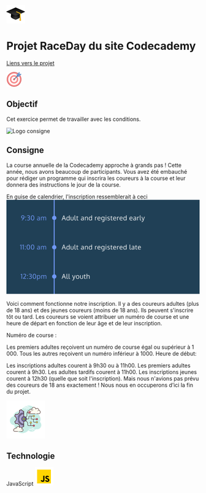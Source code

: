 ![logo chapeau diplome](/ressource/diplomeCasquette.png)
# Projet RaceDay du site Codecademy
[Liens vers le projet](https://www.codecademy.com/journeys/full-stack-engineer/paths/fscj-22-building-interactive-websites/tracks/fscj-22-javascript-syntax-part-i/modules/wdcp-22-learn-javascript-syntax-conditionals-0e12e9e0-b36f-476e-b10c-afbc7cd6dbfe/projects/race-day)

![Logo objectif](/ressource/objectif.png)
## Objectif 
Cet exercice permet de travailler avec les conditions.

![Logo consigne](/ressource/intruction.png)
## Consigne
La course annuelle de la Codecademy approche à grands pas ! Cette année, nous avons beaucoup de participants. Vous avez été embauché pour rédiger un programme qui inscrira les coureurs à la course et leur donnera des instructions le jour de la course.

En guise de calendrier, l'inscription ressemblerait à ceci ![Images programmation départ](/ressource/raceday-timeline.svg)

Voici comment fonctionne notre inscription. Il y a des coureurs adultes (plus de 18 ans) et des jeunes coureurs (moins de 18 ans). Ils peuvent s'inscrire tôt ou tard. Les coureurs se voient attribuer un numéro de course et une heure de départ en fonction de leur âge et de leur inscription.

Numéro de course :

Les premiers adultes reçoivent un numéro de course égal ou supérieur à 1 000.
Tous les autres reçoivent un numéro inférieur à 1000.
Heure de début:

Les inscriptions adultes courent à 9h30 ou à 11h00.
Les premiers adultes courent à 9h30.
Les adultes tardifs courent à 11h00.
Les inscriptions jeunes courent à 12h30 (quelle que soit l'inscription).
Mais nous n'avions pas prévu des coureurs de 18 ans exactement ! Nous nous en occuperons d’ici la fin du projet.

![Logo Technologie](/ressource/technologie.png)
## Technologie
JavaScript ![Logo JavaScript](/ressource/javascript.png)